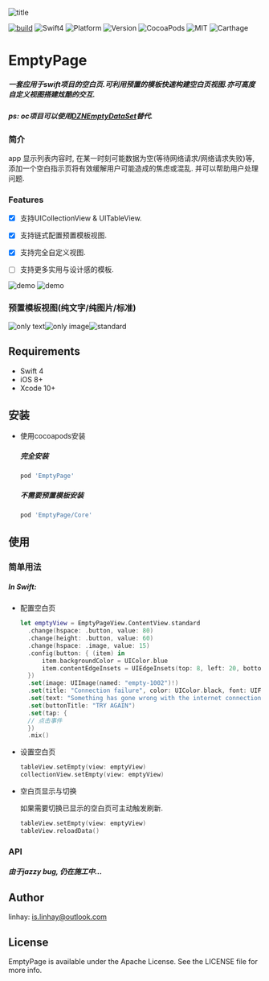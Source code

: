 ![title](./imgs/title.png)

[![build](https://travis-ci.org/linhay/EmptyPage.svg?branch=master)](https://travis-ci.org/BLFoundation/EmptyPage)
![Swift4](https://img.shields.io/badge/swift-4.0-green.svg?style=flat)
![Platform](https://img.shields.io/cocoapods/p/EmptyPage.svg?style=flat)
![Version](https://img.shields.io/cocoapods/v/EmptyPage.svg?style=flat)
![CocoaPods](https://img.shields.io/badge/dep-CocoaPods-orange.svg)
![MIT](https://img.shields.io/badge/license-MIT-lightgray.svg)
![Carthage](https://img.shields.io/badge/dep-Carthage-orange.svg)

# EmptyPage

##### 一套应用于swift项目的空白页.可利用预置的模板快速构建空白页视图.亦可高度自定义视图搭建炫酷的交互.

##### ps: oc项目可以使用[**DZNEmptyDataSet**](https://github.com/dzenbot/DZNEmptyDataSet)替代.

### 简介

app 显示列表内容时, 在某一时刻可能数据为空(等待网络请求/网络请求失败)等, 添加一个空白指示页将有效缓解用户可能造成的焦虑或混乱. 并可以帮助用户处理问题.

### Features

- [x] 支持UICollectionView & UITableView.

- [x] 支持链式配置预置模板视图.

- [x] 支持完全自定义视图.

- [ ] 支持更多实用与设计感的模板.


![demo](./imgs/empty1.gif) ![demo](./imgs/empty2.gif)  

### 预置模板视图(纯文字/纯图片/标准)
![only text](./imgs/demo0.png)![only image](./imgs/demo1.png)![standard](./imgs/demo2.png)

## Requirements

- Swift 4
- iOS 8+
- Xcode 10+

## 安装

- 使用cocoapods安装

  ##### 完全安装

  ```ruby
  pod 'EmptyPage'
  ```

  ##### 不需要预置模板安装

  ```ruby
  pod 'EmptyPage/Core'
  ```

## 使用

### 简单用法

##### In Swift:

- 配置空白页

  ```swift
  let emptyView = EmptyPageView.ContentView.standard
  	.change(hspace: .button, value: 80)
  	.change(height: .button, value: 60)
  	.change(hspace: .image, value: 15)
  	.config(button: { (item) in
  		item.backgroundColor = UIColor.blue
  		item.contentEdgeInsets = UIEdgeInsets(top: 8, left: 20, bottom: 8, right: 20)
  	})
  	.set(image: UIImage(named: "empty-1002")!)
  	.set(title: "Connection failure", color: UIColor.black, font: UIFont.boldSystemFont(ofSize: 24))
  	.set(text: "Something has gone wrong with the internet connection. Let's give it another shot.", color: UIColor.black, font: UIFont.systemFont(ofSize: 15))
  	.set(buttonTitle: "TRY AGAIN")
  	.set(tap: {
  	// 点击事件
  	})
  	.mix()
  ```

- 设置空白页

  ```swift
  tableView.setEmpty(view: emptyView)
  collectionView.setEmpty(view: emptyView)
  ```

- 空白页显示与切换

  如果需要切换已显示的空白页可主动触发刷新.

  ```swift
  tableView.setEmpty(view: emptyView)
  tableView.reloadData()
  ```

### API

##### 由于jazzy bug, 仍在施工中...

## Author

linhay: is.linhay@outlook.com

## License

EmptyPage is available under the Apache License. See the LICENSE file for more info.
